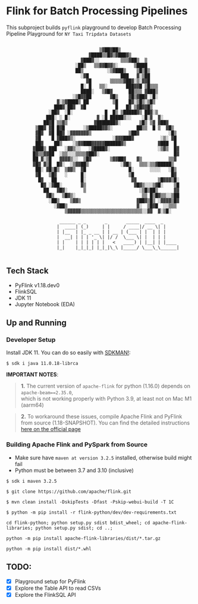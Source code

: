 # Flink for Batch Processing Pipelines

This subproject builds `pyflink` playground to develop Batch Processing Pipeline Playground for `NY Taxi Tripdata Datasets`

```

                                   ▒▓██▓██▒
                               ▓████▒▒█▓▒▓███▓▒
                            ▓███▓░░        ▒▒▒▓██▒  ▒
                          ░██▒   ▒▒▓▓█▓▓▒░      ▒████
                          ██▒         ░▒▓███▒    ▒█▒█▒
                            ░▓█            ███   ▓░▒██
                              ▓█       ▒▒▒▒▒▓██▓░▒░▓▓█
                            █░ █   ▒▒░       ███▓▓█ ▒█▒▒▒
                            ████░   ▒▓█▓      ██▒▒▒ ▓███▒
                         ░▒█▓▓██       ▓█▒    ▓█▒▓██▓ ░█░
                   ▓░▒▓████▒ ██         ▒█    █▓░▒█▒░▒█▒
                  ███▓░██▓  ▓█           █   █▓ ▒▓█▓▓█▒
                ░██▓  ░█░            █  █▒ ▒█████▓▒ ██▓░▒
               ███░ ░ █░          ▓ ░█ █████▒░░    ░█░▓  ▓░
              ██▓█ ▒▒▓▒          ▓███████▓░       ▒█▒ ▒▓ ▓██▓
           ▒██▓ ▓█ █▓█       ░▒█████▓▓▒░         ██▒▒  █ ▒  ▓█▒
           ▓█▓  ▓█ ██▓ ░▓▓▓▓▓▓▓▒              ▒██▓           ░█▒
           ▓█    █ ▓███▓▒░              ░▓▓▓███▓          ░▒░ ▓█
           ██▓    ██▒    ░▒▓▓███▓▓▓▓▓██████▓▒            ▓███  █
          ▓███▒ ███   ░▓▓▒░░   ░▓████▓░                  ░▒▓▒  █▓
          █▓▒▒▓▓██  ░▒▒░░░▒▒▒▒▓██▓░                            █▓
          ██ ▓░▒█   ▓▓▓▓▒░░  ▒█▓       ▒▓▓██▓    ▓▒          ▒▒▓
          ▓█▓ ▓▒█  █▓░  ░▒▓▓██▒            ░▓█▒   ▒▒▒░▒▒▓█████▒
           ██░ ▓█▒█▒  ▒▓▓▒  ▓█                █░      ░░░░   ░█▒
           ▓█   ▒█▓   ░     █░                ▒█              █▓
            █▓   ██         █░                 ▓▓        ▒█▓▓▓▒█░
             █▓ ░▓██░       ▓▒                  ▓█▓▒░░░▒▓█░    ▒█
              ██   ▓█▓░      ▒                    ░▒█▒██▒      ▓▓
               ▓█▒   ▒█▓▒░                         ▒▒ █▒█▓▒▒░░▒██
                ░██▒    ▒▓▓▒                     ▓██▓▒█▒ ░▓▓▓▓▒█▓
                  ░▓██▒                          ▓░  ▒█▓█  ░░▒▒▒
                      ▒▓▓▓▓▓▒▒▒▒▒▒▒▒▒▒▒▒▒▒▒▒▒▒▒▒▒▒▒░░▓▓  ▓░▒█░

                    ______ _ _       _       _____  ____  _      
                   |  ____| (_)     | |     / ____|/ __ \| |     
                   | |__  | |_ _ __ | | __ | (___ | |  | | |     
                   |  __| | | | '_ \| |/ /  \___ \| |  | | |     
                   | |    | | | | | |   <   ____) | |__| | |____ 
                   |_|    |_|_|_| |_|_|\_\ |_____/ \___\_\______|
        
```

## Tech Stack
- PyFlink v1.18.dev0
- FlinkSQL
- JDK 11 
- Jupyter Notebook (EDA)

## Up and Running

### Developer Setup

Install JDK 11. You can do so easily with [SDKMAN!](https://sdkman.io/):

```
$ sdk i java 11.0.18-librca
```

**IMPORTANT NOTES**: 

> **1.** The current version of `apache-flink` for python (1.16.0) depends on `apache-beam==2.35.0`,  
        which is not working properly with Python 3.9, at least not on Mac M1 (aarm64)

> **2.** To workaround these issues, compile Apache Flink and PyFlink from source (1.18-SNAPSHOT). You can find 
         the detailed instructions [here on the official page](https://nightlies.apache.org/flink/flink-docs-master/docs/flinkdev/building/)


### Building Apache Flink and PySpark from Source
- Make sure have `maven at version 3.2.5` installed, otherwise build might fail
- Python must be between 3.7 and 3.10 (inclusive)

```
$ sdk i maven 3.2.5
```

```
$ git clone https://github.com/apache/flink.git
```

```
$ mvn clean install -DskipTests -Dfast -Pskip-webui-build -T 1C
```

```
$ python -m pip install -r flink-python/dev/dev-requirements.txt
```

```
cd flink-python; python setup.py sdist bdist_wheel; cd apache-flink-libraries; python setup.py sdist; cd ..;
```

```
python -m pip install apache-flink-libraries/dist/*.tar.gz
```

```
python -m pip install dist/*.whl
```


## TODO:
- [X] Playground setup for PyFlink
- [x] Explore the Table API to read CSVs
- [x] Explore the FlinkSQL API
